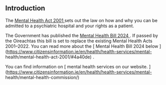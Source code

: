 ##  Introduction

The [ Mental Health Act 2001
](http://revisedacts.lawreform.ie/eli/2001/act/25/revised/en/html) sets out
the law on how and why you can be admitted to a psychiatric hospital and your
rights as a patient.

The Government has published the [ Mental Health Bill 2024
](https://www.oireachtas.ie/en/bills/bill/2024/66/) . If passed by the
Oireachtas this bill is set to replace the existing Mental Health Acts
2001–2022. You can read more about the [ Mental Health Bill 2024 below
](https://www.citizensinformation.ie/en/health/health-services/mental-
health/mental-health-act-2001/#4a40de) .

You can find information on [ mental health services on our website.
](https://www.citizensinformation.ie/en/health/health-services/mental-
health/mental-health-commission/)
